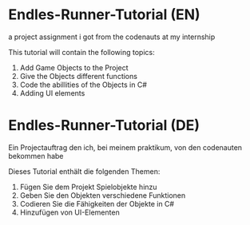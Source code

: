 # Endles-Runner-Tutorial (EN)
a project assignment i got from the codenauts at my internship

This tutorial will contain the following topics:

1. Add Game Objects to the Project
2. Give the Objects different functions
3. Code the abillities of the Objects in C#
4. Adding UI elements


# Endles-Runner-Tutorial (DE)
Ein Projectauftrag den ich, bei meinem praktikum, von den codenauten bekommen habe

Dieses Tutorial enthält die folgenden Themen:

1. Fügen Sie dem Projekt Spielobjekte hinzu
2. Geben Sie den Objekten verschiedene Funktionen
3. Codieren Sie die Fähigkeiten der Objekte in C#
4. Hinzufügen von UI-Elementen

